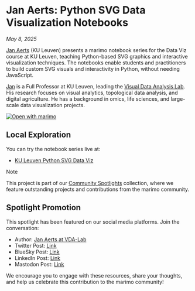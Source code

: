 # Jan Aerts: Python SVG Data Visualization Notebooks

_May 8, 2025_

[Jan Aerts](http://vda-lab.io) (KU Leuven) presents a marimo notebook series for the Data Viz course at KU Leuven, teaching Python-based SVG graphics and interactive visualization techniques. The notebooks enable students and practitioners to build custom SVG visuals and interactivity in Python, without needing JavaScript.

[Jan](https://orcid.org/0000-0002-6416-2717) is a Full Professor at KU Leuven, leading the [Visual Data Analysis Lab](https://vda-lab.github.io/people). His research focuses on visual analytics, topological data analysis, and digital agriculture. He has a background in omics, life sciences, and large-scale data visualization projects.

[![Open with marimo](https://marimo.io/shield.svg)](https://g0r72a-tutorial-pythonsvg-466697.pages.gitlab.kuleuven.be/)

## Local Exploration

You can try the notebook series live at:
- [KU Leuven Python SVG Data Viz](https://g0r72a-tutorial-pythonsvg-466697.pages.gitlab.kuleuven.be/)

> [!NOTE]
> This project is part of our [Community Spotlights](https://marimo.io/c/@spotlights/community-spotlights) collection, where we feature outstanding projects and contributions from the marimo community.

## Spotlight Promotion

This spotlight has been featured on our social media platforms. Join the conversation:

- Author: [Jan Aerts at VDA-Lab](http://vda-lab.io)
- Twitter Post: [Link](https://x.com/marimo_io/status/1920673949136154813)
- BlueSky Post: [Link](https://bsky.app/profile/marimo.io/post/3looluxixb423)
- LinkedIn Post: [Link](https://www.linkedin.com/posts/marimo-io_spotlight-on-jan-aerts-python-meets-activity-7326320109050908673-EbPQ?utm_source=share&utm_medium=member_desktop&rcm=ACoAADSJzvgBkjBd85IWDyUWA6ttzq8B-NDq-Hs)
- Mastodon Post: [Link](https://mastodon.social/@marimo_io/114475630240753585)


We encourage you to engage with these resources, share your thoughts, and help us celebrate this contribution to the marimo community! 
